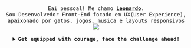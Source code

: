 <!-- # 💫 About Me:

👓 20y | Web Development Student and Go enthusiast<br>⚡️ Always learning<br>🎹 BeatleLover

<img src="[https://images-wixmp-ed30a86b8c4ca887773594c2.wixmp.com/f/775dfae9-f9b5-46c9-bcd8-62e7d40ba177/dg8jcaw-ef37237b-7f38-453b-bc45-851bf276df1a.gif?token=eyJ0eXAiOiJKV1QiLCJhbGciOiJIUzI1NiJ9.eyJzdWIiOiJ1cm46YXBwOjdlMGQxODg5ODIyNjQzNzNhNWYwZDQxNWVhMGQyNmUwIiwiaXNzIjoidXJuOmFwcDo3ZTBkMTg4OTgyMjY0MzczYTVmMGQ0MTVlYTBkMjZlMCIsIm9iaiI6W1t7InBhdGgiOiJcL2ZcLzc3NWRmYWU5LWY5YjUtNDZjOS1iY2Q4LTYyZTdkNDBiYTE3N1wvZGc4amNhdy1lZjM3MjM3Yi03ZjM4LTQ1M2ItYmM0NS04NTFiZjI3NmRmMWEuZ2lmIn1dXSwiYXVkIjpbInVybjpzZXJ2aWNlOmZpbGUuZG93bmxvYWQiXX0.1Y4r03t4Kj0shN09cGElcyrcQy_P7ixLU31_RgVRie8](https://images-wixmp-ed30a86b8c4ca887773594c2.wixmp.com/f/775dfae9-f9b5-46c9-bcd8-62e7d40ba177/dg8lhe7-65b55eab-adae-4c0e-9a9b-c249554fb272.gif?token=eyJ0eXAiOiJKV1QiLCJhbGciOiJIUzI1NiJ9.eyJzdWIiOiJ1cm46YXBwOjdlMGQxODg5ODIyNjQzNzNhNWYwZDQxNWVhMGQyNmUwIiwiaXNzIjoidXJuOmFwcDo3ZTBkMTg4OTgyMjY0MzczYTVmMGQ0MTVlYTBkMjZlMCIsIm9iaiI6W1t7InBhdGgiOiJcL2ZcLzc3NWRmYWU5LWY5YjUtNDZjOS1iY2Q4LTYyZTdkNDBiYTE3N1wvZGc4bGhlNy02NWI1NWVhYi1hZGFlLTRjMGUtOWE5Yi1jMjQ5NTU0ZmIyNzIuZ2lmIn1dXSwiYXVkIjpbInVybjpzZXJ2aWNlOmZpbGUuZG93bmxvYWQiXX0.xNcL7_CIRnIPR0U-JskiadvTbT6Jyi24EsL7LNPwCs8)"> -->

<!--suppress HtmlDeprecatedAttribute -->
<p align="center">
  <br>
  <samp>
   Eai pessoal! Me chamo <b><a rel="#" target="_blank" href="#">Leonardo</a></b>.
    <br>Sou Desenvolvedor Front-End focado em UX(User Experience), apaixonado por gatos, jogos, musica e layouts responsivos<br>
    


</samp>

  <img src="https://i.pinimg.com/originals/78/e0/32/78e03222bd68257f931e619b13496e7c.gif" width="200"/>

</p>

<details align="center">

<summary> <b> <samp> Get equipped with courage, face the challenge ahead! </samp></b></summary>
<samp>
 <b><h2 style="color: #fc6203"> Leonardo Silva </h2> </b>

<img src="https://i.redd.it/a41kgehvpsr81.gif" width="200"/>

<!-- Current Project: <a href="https://github.com/TanZng/dijkstras-shortest-path">Dijkstra's shortest path visualizer.</a> -->

<p align="center">
  <!-- <a rel="nofollow noopener noreferrer" target="_blank" href="">
  <img src="https://raw.githubusercontent.com/TanZng/TanZng/master/assets/linkedin.png" width="30px" alt="LinkedIn"></a> -->
  &nbsp; 
  &nbsp;
  <a rel="nofollow noopener noreferrer" target="_blank" href="https://twitter.com/Leonard38469871">
  <img src="https://raw.githubusercontent.com/TanZng/TanZng/master/assets/twitter.png" width="30px" alt="Twitter"></a>
  &nbsp; 
  &nbsp;
  <!-- <a rel="nofollow noopener noreferrer" target="_blank" href="#">
  <img src="https://raw.githubusercontent.com/TanZng/TanZng/master/assets/youtube.png" width="30px" alt="YouTube"></a> -->
  &nbsp;
  &nbsp;
  <!-- <a rel="nofollow noopener noreferrer" target="_blank" href="#">
  <img src="https://raw.githubusercontent.com/TanZng/TanZng/master/assets/estus_flask.png" width="23px" alt="Secret"></a> -->
</p>

</samp>
</details>

